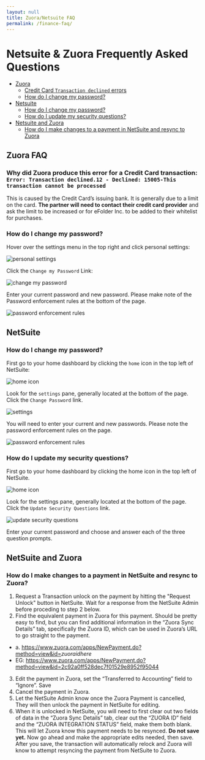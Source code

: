 ```yaml
---
layout: null
title: Zuora/Netsuite FAQ
permalink: /finance-faq/
---
```


# Netsuite & Zuora Frequently Asked Questions

* [Zuora](#zuora)
  * [Credit Card `Transaction declined` errors](#zuoracc)
  * [How do I change my password?](#zuorapw)
* [Netsuite](#netsuite)
  * [How do I change my password?](#netsuitepw)
  * [How do I update my security questions?](#netsuitequestions)
* [Netsuite and Zuora](#netsuitezuora)
  * [How do I make changes to a payment in NetSuite and resync to Zuora](#nszuresyncpmt)

## <a id="zuora">Zuora FAQ</a>

### Why did Zuora produce this error for a Credit Card transaction: `Error: Transaction declined.12 - Declined: 15005-This transaction cannot be processed`<a id="zuoracc"></a>

This is caused by the Credit Card’s issuing bank. It is generally due to a limit on the card. **The partner will need to contact their credit card provider** and ask the limit to be increased or for eFolder Inc. to be added to their whitelist for purchases.

### How do I change my password?<a id="zuorapw"></a>

Hover over the settings menu in the top right and click personal settings:

![personal settings](http://i.imgur.com/Gy9sexq.png)

Click the `Change my Password` Link:

![change my password](http://i.imgur.com/AzDPJ0Z.png)

Enter your current password and new password. Please make note of the Password enforcement rules at the bottom of the page.

![password enforcement rules](http://i.imgur.com/227VgKS.png)

## NetSuite <a id="netsuite"></a>

### How do I change my password?<a id="netsuitepw"></a>
First go to your home dashboard by clicking the `home` icon in the top left of NetSuite:

![home icon](http://i.imgur.com/ZQOSmPc.png)

Look for the `settings` pane, generally located at the bottom of the page. Click the `Change Password` link.

![settings](http://i.imgur.com/l9QLJxy.png)

You will need to enter your current and new passwords. Please note the password enforcement rules on the page.

![password enforcement rules](http://i.imgur.com/Wh6jcll.png)

### How do I update my security questions?<a id="netsuitequestions"></a>
First go to your home dashboard by clicking the home icon in the top left of NetSuite.

![home icon](http://i.imgur.com/ZQOSmPc.png)

Look for the settings pane, generally located at the bottom of the page. Click the `Update Security Questions` link.

![update security questions](http://i.imgur.com/7vR5LxT.png)

Enter your current password and choose and answer each of the three question prompts.

## NetSuite and Zuora<a id="netsuitezuora"></a>

### How do I make changes to a payment in NetSuite and resync to Zuora?<a id="nszuresyncpmt"></a>
1. Request a Transaction unlock on the payment by hitting the "Request Unlock" button in NetSuite. Wait for a response from the NetSuite Admin before proceding to step 2 below.
2.	Find the equivalent payment in Zuora for this payment. Should be pretty easy to find, but you can find additional information in the “Zuora Sync Details” tab, specifically the Zuora ID, which can be used in Zuora’s URL to go straight to the payment.
 * a.	https://www.zuora.com/apps/NewPayment.do?method=view&id=<em>zuoraidhere</em> 
 * EG: https://www.zuora.com/apps/NewPayment.do?method=view&id=2c92a0ff528dec7f01529e8952f95044
3.	Edit the payment in Zuora, set the “Transferred to Accounting” field to “Ignore”. Save
4.	Cancel the payment in Zuora.
5.	Let the NetSuite Admin know once the Zuora Payment is cancelled, They will then unlock the payment in NetSuite for editing.
6.	When it is unlocked in NetSuite, you will need to first clear out two fields of data in the “Zuora Sync Details” tab, clear out the “ZUORA ID” field and the “ZUORA INTEGRATION STATUS” field, make them both blank. This will let Zuora know this payment needs to be resynced. <strong>Do not save yet.</strong> Now go ahead and make the appropriate edits needed, then save. After you save, the transaction will automatically relock and Zuora will know to attempt resyncing the payment from NetSuite to Zuora.

